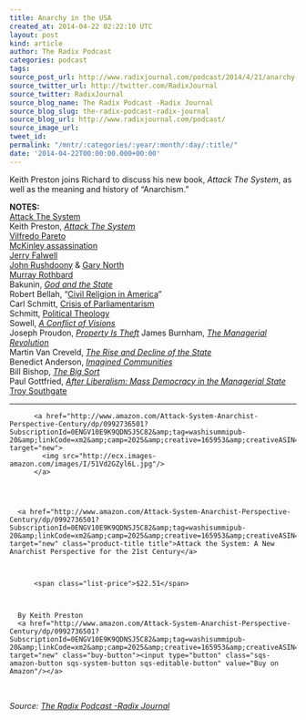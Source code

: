 ```yaml
---
title: Anarchy in the USA
created_at: 2014-04-22 02:22:10 UTC
layout: post
kind: article
author: The Radix Podcast
categories: podcast
tags: 
source_post_url: http://www.radixjournal.com/podcast/2014/4/21/anarchy-in-the-usa
source_twitter_url: http://twitter.com/RadixJournal
source_twitter: RadixJournal
source_blog_name: The Radix Podcast -Radix Journal
source_blog_slug: the-radix-podcast-radix-journal
source_blog_url: http://www.radixjournal.com/podcast/
source_image_url: 
tweet_id: 
permalink: "/mntr/:categories/:year/:month/:day/:title/"
date: '2014-04-22T00:00:00.000+00:00'
---
```

<p>Keith Preston joins Richard to discuss his new book, <em>Attack The System</em>, as well as the meaning and history of “Anarchism.”  </p>

<p><strong>NOTES:</strong> <br />
<a href="http://attackthesystem.com">Attack The System</a> <br />
Keith Preston, <em><a href="http://www.amazon.com/Attack-System-Anarchist-Perspective-Century/dp/0992736501">Attack The System</a></em> <br />
<a href="http://en.wikipedia.org/wiki/Vilfredo_Pareto">Vilfredo Pareto</a> <br />
<a href="http://en.wikipedia.org/wiki/McKinley_assassination">McKinley assassination</a> <br />
<a href="http://en.wikipedia.org/wiki/Jerry_falwell">Jerry Falwell</a> <br />
<a href="http://en.wikipedia.org/wiki/Rushdoony">John Rushdoony</a> &amp; <a href="http://en.wikipedia.org/wiki/Gary_North_(economist">Gary North</a> <br />
<a href="http://en.wikipedia.org/wiki/Murray_Rothbard">Murray Rothbard</a> <br />
Bakunin, <em><a href="http://www.amazon.com/gp/product/B007ZDQH7U/ref=as_li_ss_tl?ie=UTF8&amp;camp=1789&amp;creative=390957&amp;creativeASIN=B007ZDQH7U&amp;linkCode=as2&amp;tag=washisummipub-20">God and the State</a></em> <br />
Robert Bellah, “<a href="http://www.robertbellah.com/articles_5.htm">Civil Religion in America</a>” <br />
Carl Schmitt, <a href="http://www.amazon.com/gp/product/0262691264/ref=as_li_ss_tl?ie=UTF8&amp;camp=1789&amp;creative=390957&amp;creativeASIN=0262691264&amp;linkCode=as2&amp;tag=washisummipub-20">Crisis of Parliamentarism</a> <br />
Schmitt, <a href="http://www.amazon.com/gp/product/0226738892/ref=as_li_ss_tl?ie=UTF8&amp;camp=1789&amp;creative=390957&amp;creativeASIN=0226738892&amp;linkCode=as2&amp;tag=washisummipub-20">Political Theology</a> <br />
Sowell, <em><a href="http://www.amazon.com/gp/product/B003E749SK/ref=as_li_ss_tl?ie=UTF8&amp;camp=1789&amp;creative=390957&amp;creativeASIN=B003E749SK&amp;linkCode=as2&amp;tag=washisummipub-20">A Conflict of Visions</a></em> <br />
Joseph Proudon, <em><a href="http://www.amazon.com/gp/product/1849350248/ref=as_li_ss_tl?ie=UTF8&amp;camp=1789&amp;creative=390957&amp;creativeASIN=1849350248&amp;linkCode=as2&amp;tag=washisummipub-20">Property Is Theft</a></em> 
James Burnham, <em><a href="http://www.amazon.com/gp/product/0837156785/ref=as_li_ss_tl?ie=UTF8&amp;camp=1789&amp;creative=390957&amp;creativeASIN=0837156785&amp;linkCode=as2&amp;tag=washisummipub-20">The Managerial Revolution</a></em> <br />
Martin Van Creveld, <em><a href="http://www.amazon.com/gp/product/052165629X/ref=as_li_ss_tl?ie=UTF8&amp;camp=1789&amp;creative=390957&amp;creativeASIN=052165629X&amp;linkCode=as2&amp;tag=washisummipub-20">The Rise and Decline of the State</a></em> <br />
Benedict Anderson, <em><a href="http://www.amazon.com/gp/product/B004OA6KII/ref=as_li_ss_tl?ie=UTF8&amp;camp=1789&amp;creative=390957&amp;creativeASIN=B004OA6KII&amp;linkCode=as2&amp;tag=washisummipub-20">Imagined Communities</a></em> <br />
Bill Bishop, <em><a href="http://www.amazon.com/gp/product/B0077FAYES/ref=as_li_ss_tl?ie=UTF8&amp;camp=1789&amp;creative=390957&amp;creativeASIN=B0077FAYES&amp;linkCode=as2&amp;tag=washisummipub-20">The Big Sort</a></em> <br />
Paul Gottfried, <em><a href="http://www.amazon.com/gp/product/B001QXCWII/ref=as_li_ss_tl?ie=UTF8&amp;camp=1789&amp;creative=390957&amp;creativeASIN=B001QXCWII&amp;linkCode=as2&amp;tag=washisummipub-20">After Liberalism: Mass Democracy in the Managerial State</a></em> <br />
<a href="http://en.wikipedia.org/wiki/Troy_Southgate">Troy Southgate</a>    </p>



<hr />



  

    
        
          <a href="http://www.amazon.com/Attack-System-Anarchist-Perspective-Century/dp/0992736501?SubscriptionId=0ENGV10E9K9QDNSJ5C82&amp;tag=washisummipub-20&amp;linkCode=xm2&amp;camp=2025&amp;creative=165953&amp;creativeASIN=0992736501" target="new">
            <img src="http://ecx.images-amazon.com/images/I/51Vd2GZyl6L.jpg"/>
          </a>
        
    

    
      <a href="http://www.amazon.com/Attack-System-Anarchist-Perspective-Century/dp/0992736501?SubscriptionId=0ENGV10E9K9QDNSJ5C82&amp;tag=washisummipub-20&amp;linkCode=xm2&amp;camp=2025&amp;creative=165953&amp;creativeASIN=0992736501" target="new" class="product-title title">Attack the System: A New Anarchist Perspective for the 21st Century</a>
       
        
          
          <span class="list-price">$22.51</span>
          
        
      
      By Keith Preston
      <a href="http://www.amazon.com/Attack-System-Anarchist-Perspective-Century/dp/0992736501?SubscriptionId=0ENGV10E9K9QDNSJ5C82&amp;tag=washisummipub-20&amp;linkCode=xm2&amp;camp=2025&amp;creative=165953&amp;creativeASIN=0992736501" target="new" class="buy-button"><input type="button" class="sqs-amazon-button sqs-system-button sqs-editable-button" value="Buy on Amazon"/></a>

    

  

&nbsp;<div class="">
    <i>Source: <a href="http://www.radixjournal.com/podcast/">The Radix Podcast -Radix Journal</a></i>
</div>
